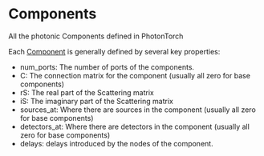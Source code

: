 # Components

All the photonic Components defined in PhotonTorch

Each [Component](component.Component) is generally defined by several key properties:

  * num_ports: The number of ports of the components.
  * C: The connection matrix for the component (usually all zero for base components)
  * rS: The real part of the Scattering matrix
  * iS: The imaginary part of the Scattering matrix
  * sources_at: Where there are sources in the component (usually all zero for base components)
  * detectors_at: Where there are detectors in the component (usually all zero for base components)
  * delays: delays introduced by the nodes of the component.
